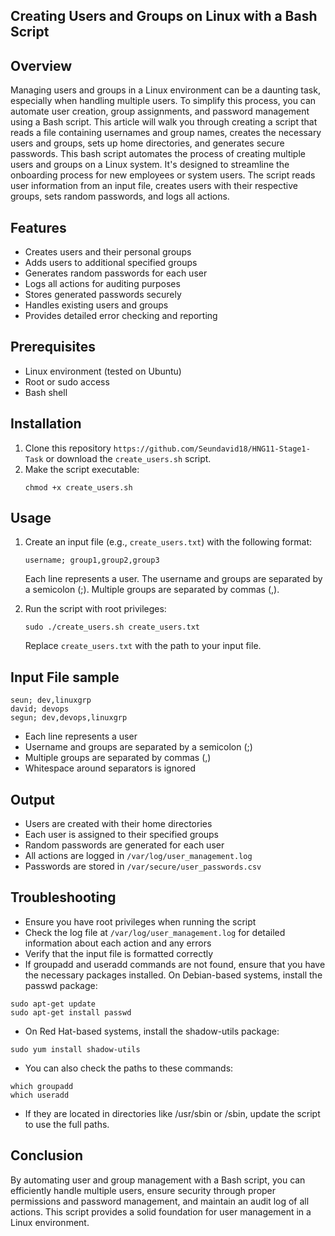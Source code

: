 ## Creating Users and Groups on Linux with a Bash Script

## Overview

Managing users and groups in a Linux environment can be a daunting task, especially when handling multiple users. To simplify this process, you can automate user creation, group assignments, and password management using a Bash script. This article will walk you through creating a script that reads a file containing usernames and group names, creates the necessary users and groups, sets up home directories, and generates secure passwords.
This bash script automates the process of creating multiple users and groups on a Linux system. It's designed to streamline the onboarding process for new employees or system users. The script reads user information from an input file, creates users with their respective groups, sets random passwords, and logs all actions.

## Features

- Creates users and their personal groups
- Adds users to additional specified groups
- Generates random passwords for each user
- Logs all actions for auditing purposes
- Stores generated passwords securely
- Handles existing users and groups
- Provides detailed error checking and reporting

## Prerequisites

- Linux environment (tested on Ubuntu)
- Root or sudo access
- Bash shell

## Installation

1. Clone this repository `https://github.com/Seundavid18/HNG11-Stage1-Task` or download the `create_users.sh` script.
2. Make the script executable:
   ```
   chmod +x create_users.sh
   ```

## Usage

1. Create an input file (e.g., `create_users.txt`) with the following format:
   ```
   username; group1,group2,group3
   ```
   Each line represents a user. The username and groups are separated by a semicolon (;). Multiple groups are separated by commas (,).

2. Run the script with root privileges:
   ```
   sudo ./create_users.sh create_users.txt
   ```
   Replace `create_users.txt` with the path to your input file.

## Input File sample

```
seun; dev,linuxgrp
david; devops
segun; dev,devops,linuxgrp
```

- Each line represents a user
- Username and groups are separated by a semicolon (;)
- Multiple groups are separated by commas (,)
- Whitespace around separators is ignored

## Output

- Users are created with their home directories
- Each user is assigned to their specified groups
- Random passwords are generated for each user
- All actions are logged in `/var/log/user_management.log`
- Passwords are stored in `/var/secure/user_passwords.csv`

## Troubleshooting

- Ensure you have root privileges when running the script
- Check the log file at `/var/log/user_management.log` for detailed information about each action and any errors
- Verify that the input file is formatted correctly
- If groupadd and useradd commands are not found, ensure that you have the necessary packages installed. On Debian-based systems, install the passwd package:
```
sudo apt-get update
sudo apt-get install passwd
```
- On Red Hat-based systems, install the shadow-utils package:
```
sudo yum install shadow-utils
```
- You can also check the paths to these commands:
```
which groupadd
which useradd
```
- If they are located in directories like /usr/sbin or /sbin, update the script to use the full paths.

## Conclusion

By automating user and group management with a Bash script, you can efficiently handle multiple users, ensure security through proper permissions and password management, and maintain an audit log of all actions. This script provides a solid foundation for user management in a Linux environment.

